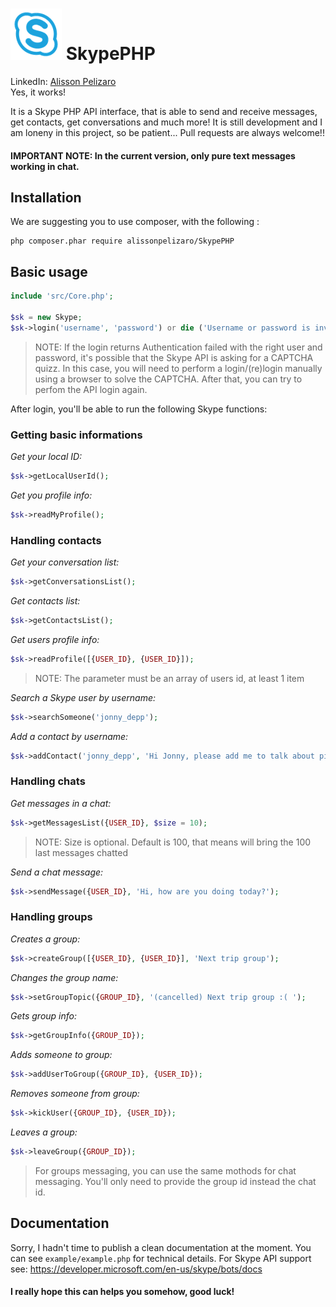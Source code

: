 ![logo](/src/assets/Skype.png)
SkypePHP 
===========
LinkedIn: [Alisson Pelizaro](https://br.linkedin.com/in/alisson-pelizaro) \
Yes, it works!


It is a Skype PHP API interface, that is able to send and receive messages, get contacts, get conversations and much more!
It is still development and I am loneny in this project, so be patient...
Pull requests are always welcome!!

#### IMPORTANT NOTE: In the current version, only pure text messages working in chat.

## Installation
We are suggesting you to use composer, with the following : 
```shell
php composer.phar require alissonpelizaro/SkypePHP
```

## Basic usage
```php
include 'src/Core.php';

$sk = new Skype;
$sk->login('username', 'password') or die ('Username or password is invalid');
```

> NOTE: If the login returns Authentication failed with the right user and password, it's possible that the Skype API is asking for a CAPTCHA quizz. In this case, you will need to perform a login/(re)login manually using a browser to solve the CAPTCHA. After that, you can try to perfom the API login again.

After login, you'll be able to run the following Skype functions:

### Getting basic informations 
_Get your local ID:_
```php
$sk->getLocalUserId();
```

_Get you profile info:_
```php
$sk->readMyProfile();
```

### Handling contacts 
_Get your conversation list:_
```php
$sk->getConversationsList();
```

_Get contacts list:_
```php
$sk->getContactsList();
```

_Get users profile info:_
```php
$sk->readProfile([{USER_ID}, {USER_ID}]);
```
> NOTE: The parameter must be an array of users id, at least 1 item 

_Search a Skype user by username:_
```php
$sk->searchSomeone('jonny_depp');
```

_Add a contact by username:_
```php
$sk->addContact('jonny_depp', 'Hi Jonny, please add me to talk about pirates');
```

### Handling chats 
_Get messages in a chat:_
```php
$sk->getMessagesList({USER_ID}, $size = 10);
```
>NOTE: Size is optional. Default is 100, that means will bring the 100 last messages chatted

_Send a chat message:_
```php
$sk->sendMessage({USER_ID}, 'Hi, how are you doing today?');
```

### Handling groups 
_Creates a group:_
```php
$sk->createGroup([{USER_ID}, {USER_ID}], 'Next trip group');
```

_Changes the group name:_
```php
$sk->setGroupTopic({GROUP_ID}, '(cancelled) Next trip group :( ');
```

_Gets group info:_
```php
$sk->getGroupInfo({GROUP_ID});
```

_Adds someone to group:_
```php
$sk->addUserToGroup({GROUP_ID}, {USER_ID});
```

_Removes someone from group:_
```php
$sk->kickUser({GROUP_ID}, {USER_ID});
```

_Leaves a group:_
```php
$sk->leaveGroup({GROUP_ID});
```

> For groups messaging, you can use the same mothods for chat messaging. You'll only need to provide the group id instead the chat id.

## Documentation
Sorry, I hadn't time to publish a clean documentation at the moment. You can see `example/example.php` for technical details. For Skype API support see: https://developer.microsoft.com/en-us/skype/bots/docs

#### I really hope this can helps you somehow, good luck! 
